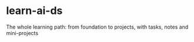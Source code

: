# learn-ai-ds
The whole learning path: from foundation to projects, with tasks, notes and mini-projects
